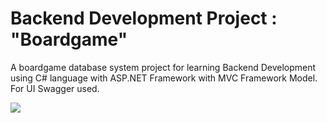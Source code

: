 # Backend Development Project : "Boardgame"
A boardgame database system project for learning Backend Development using C# language with ASP.NET Framework with MVC Framework Model. For UI Swagger used.

[![](https://img.shields.io/github/downloads/Selconag/Backend-Boardgame-Project/total)](https://https://github.com/Selconag/Backend-Boardgame-Project)
